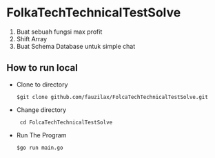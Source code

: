 # FolkaTechTechnicalTestSolve

1. Buat sebuah fungsi max profit
2. Shift Array
3. Buat Schema Database untuk simple chat

<h2>How to run local</h2>

- Clone to directory

  ``` $git clone github.com/fauzilax/FolcaTechTechnicalTestSolve.git ```

- Change directory
 
  ``` cd FolcaTechTechnicalTestSolve```
 
- Run The Program

  ``` $go run main.go ```
